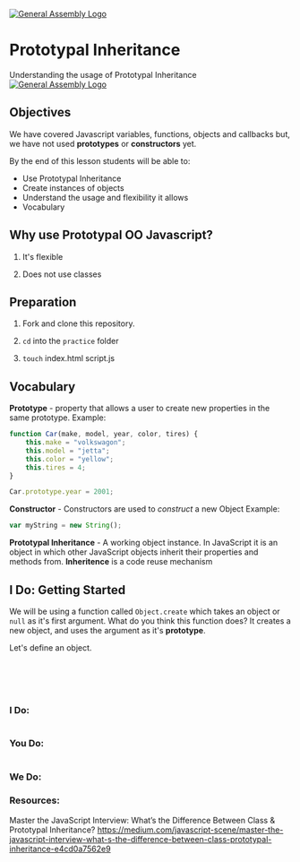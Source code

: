 
[![General Assembly Logo](https://camo.githubusercontent.com/1a91b05b8f4d44b5bbfb83abac2b0996d8e26c92/687474703a2f2f692e696d6775722e636f6d2f6b6538555354712e706e67)](https://generalassemb.ly/education/web-development-immersive)


# Prototypal Inheritance

Understanding the usage of Prototypal Inheritance
[![General Assembly Logo](https://slack-imgs.com/?c=1&url=http%3A%2F%2Fmedia3.giphy.com%2Fmedia%2Fl4lRbfZKiS4aRvJ96%2Fgiphy-downsized.gif)](https://slack-imgs.com/?c=1&url=http%3A%2F%2Fmedia3.giphy.com%2Fmedia%2Fl4lRbfZKiS4aRvJ96%2Fgiphy-downsized.gif)

## Objectives

We have covered Javascript variables, functions, objects and callbacks but, we have not used **prototypes** or **constructors** yet.


By the end of this lesson students will be able to:

-  Use Prototypal Inheritance
-  Create instances of objects
-  Understand the usage and flexibility it allows
-  Vocabulary


## Why use Prototypal OO Javascript?
1. It's flexible

1. Does not use classes


## Preparation


1.  Fork and clone this repository.

1.  ```cd``` into the ```practice``` folder

1. ```touch``` index.html script.js


## Vocabulary

**Prototype** - property that allows a user to create new properties in the same prototype.
Example:
```js
function Car(make, model, year, color, tires) {
    this.make = "volkswagon";
    this.model = "jetta";
    this.color = "yellow";
    this.tires = 4;
}

Car.prototype.year = 2001;

```

**Constructor** - Constructors are used to _construct_ a new Object
Example:
```js
var myString = new String();
```

**Prototypal Inheritance** - A working object instance. In JavaScript it is an object in which other JavaScript objects inherit their properties and methods from. **Inheritence** is a code reuse mechanism




<!-- **Constructor** -
**Instance** - -->

## I Do: Getting Started
We will be using a function called ```Object.create``` which takes an object or ```null``` as it's first argument.
What do you think this function does? It creates a new object, and uses the argument as it's **prototype**.

Let's define an object.
```js




```


```js

```

```js
```

### I Do:

```js

```


### You Do:

```js

```

### We Do:



### Resources:

Master the JavaScript Interview: What’s the Difference Between Class & Prototypal Inheritance?
https://medium.com/javascript-scene/master-the-javascript-interview-what-s-the-difference-between-class-prototypal-inheritance-e4cd0a7562e9
